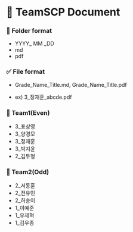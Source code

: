 # :ledger: TeamSCP Document  
  
### :file_folder: Folder format  
  
- YYYY_ MM _DD  
- md  
- pdf  
  
### :white_check_mark: File format  
  
- Grade_Name_Title.md, Grade_Name_Title.pdf  
  
- ex) 3_정재훈_abcde.pdf  
  
### :pushpin: Team1(Even)  
- 3_표상영
- 3_양경모  
- 3_정재훈  
- 3_박지윤
- 2_김두형  
### :pushpin: Team2(Odd)  
- 2_서동훈 
- 2_전유민
- 2_허송이
- 1_이예준    
- 1_우제혁  
- 1_김우종

